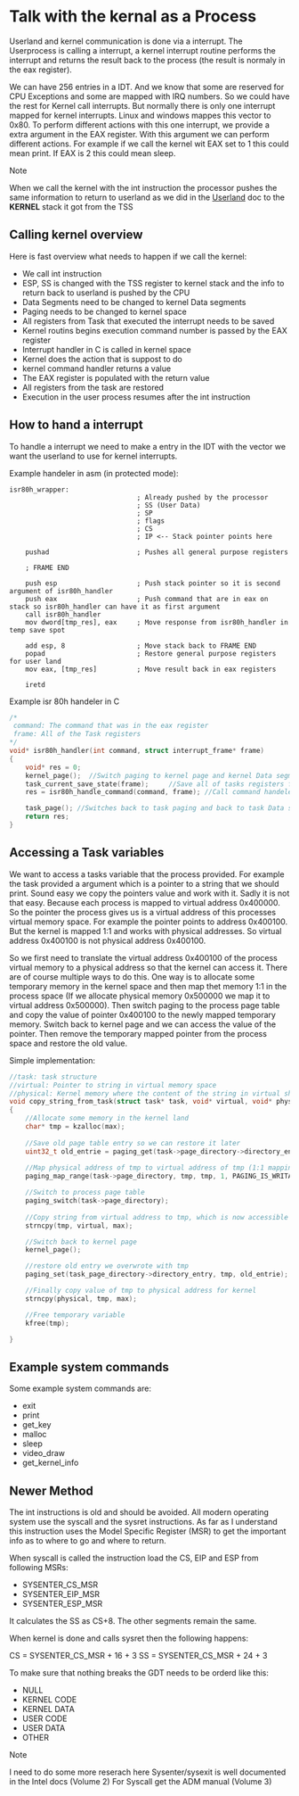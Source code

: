 # Talk with the kernal as a Process
Userland and kernel communication is done via a interrupt. The Userprocess is calling a interrupt, a kernel interrupt routine performs the interrupt and returns the result back to the process (the result is normaly in the eax register).


We can have 256 entries in a IDT. And we know that some are reserved for CPU Exceptions and some are mapped with IRQ numbers. So we could have the rest for Kernel call interrupts. But normally there is only one interrupt mapped for kernel interrupts. Linux and windows mappes this vector to 0x80. To perform different actions with this one interrupt, we provide a extra argument in the EAX register. With this argument we can perform different actions. For example if we call the kernel wit EAX set to 1 this could mean print. If EAX is 2 this could mean sleep.


>[!NOTE]
>When we call the kernel with the int instruction the processor pushes the same information to return to userland as we did in the [Userland](Userland.md) doc to the **KERNEL** stack it got from the TSS

## Calling kernel overview
Here is fast overview what needs to happen if we call the kernel:
- We call int instruction
- ESP, SS is changed with the TSS register to kernel stack and the info to return back to userland is pushed by the CPU
- Data Segments need to be changed to kernel Data segments
- Paging needs to be changed to kernel space
- All registers from Task that executed the interrupt needs to be saved
- Kernel routins begins execution command number is passed by the EAX register
- Interrupt handler in C is called in kernel space
- Kernel does the action that is suppost to do
- kernel command handler returns a value
- The EAX register is populated with the return value
- All registers from the task are restored
- Execution in the user process resumes after the int instruction

## How to hand a interrupt
To handle a interrupt we need to make a entry in the IDT with the vector we want the userland to use for kernel interrupts.

Example handeler in asm (in protected mode):
``` assembly
isr80h_wrapper:
                                ; Already pushed by the processor
                                ; SS (User Data)
                                ; SP
                                ; flags
                                ; CS
                                ; IP <-- Stack pointer points here

    pushad                      ; Pushes all general purpose registers

    ; FRAME END

    push esp                    ; Push stack pointer so it is second argument of isr80h_handler
    push eax                    ; Push command that are in eax on stack so isr80h_handler can have it as first argument
    call isr80h_handler
    mov dword[tmp_res], eax     ; Move response from isr80h_handler in temp save spot

    add esp, 8                  ; Move stack back to FRAME END
    popad                       ; Restore general purpose registers for user land
    mov eax, [tmp_res]          ; Move result back in eax registers

    iretd
```

Example isr 80h handeler in C
``` c
/*
 command: The command that was in the eax register
 frame: All of the Task registers
*/
void* isr80h_handler(int command, struct interrupt_frame* frame)
{
    void* res = 0;
    kernel_page();	//Switch paging to kernel page and kernel Data segments (ES,GS,FS and DS NOT SS and CS is done by int, TSS and IDT table)
    task_current_save_state(frame);     //Save all of tasks registers for multi-tasking purposes
    res = isr80h_handle_command(command, frame); //Call command handeler

    task_page(); //Switches back to task paging and back to task Data segments (ES,GS,FS and DS NOT SS, it is done by iret instruction)
    return res;
}

```
## Accessing a Task variables
We want to access a tasks variable that the process provided. For example the task provided a argument which is a pointer to a string that we should print. Sound easy we copy the pointers value and work with it. Sadly it is not that easy. Because each process is mapped to virtual address 0x400000. So the pointer the process gives us is a virtual address of this processes virtual memory space. For example the pointer points to address 0x400100. But the kernel is mapped 1:1 and works with physical addresses. So virtual address 0x400100 is not physical address 0x400100.


So we first need to translate the virtual address 0x400100 of the process virtual memory to a physical address so that the kernel can access it. There are of course multiple ways to do this. One way is to allocate some temporary memory in the kernel space and then map thet memory 1:1 in the process space (If we allocate physical memory 0x500000 we map it to virtual address 0x500000). Then switch paging to the process page table and copy the value of pointer 0x400100 to the newly mapped temporary memory. 
Switch back to kernel page and we can access the value of the pointer. Then remove the temporary mapped pointer from the process space and restore the old value.


Simple implementation:
``` c
//task: task structure
//virtual: Pointer to string in virtual memory space
//physical: Kernel memory where the content of the string in virtual should end up in
void copy_string_from_task(struct task* task, void* virtual, void* physical, int max)
{
    //Allocate some memory in the kernel land
    char* tmp = kzalloc(max);
    
    //Save old page table entry so we can restore it later
    uint32_t old_entrie = paging_get(task->page_directory->directory_entry, tmp);
    
    //Map physical address of tmp to virtual address of tmp (1:1 mapping)
    paging_map_range(task->page_directory, tmp, tmp, 1, PAGING_IS_WRITABLE | PAGING_IS_PRESENT | PAGING_ACCESS_FROM_ALL);

    //Switch to process page table
    paging_switch(task->page_directory);
    
    //Copy string from virtual address to tmp, which is now accessible by the process
    strncpy(tmp, virtual, max);

    //Switch back to kernel page
    kernel_page();

    //restore old entry we overwrote with tmp
    paging_set(task_page_directory->directory_entry, tmp, old_entrie);

    //Finally copy value of tmp to physical address for kernel
    strncpy(physical, tmp, max);

    //Free temporary variable
    kfree(tmp);

}
``` 

## Example system commands
Some example system commands are:
- exit
- print
- get_key
- malloc
- sleep
- video_draw
- get_kernel_info

## Newer Method
The int instructions is old and should be avoided. All modern operating system use the syscall and the sysret instructions. As far as I understand this instruction uses the Model Specific Register (MSR) to get the important info as to where to go and where to return.


When syscall is called the instruction load the CS, EIP and ESP from following MSRs:
- SYSENTER_CS_MSR
- SYSENTER_EIP_MSR
- SYSENTER_ESP_MSR

It calculates the SS as CS+8. The other segments remain the same.


When kernel is done and calls sysret then the following happens:

CS = SYSENTER_CS_MSR + 16 + 3
SS = SYSENTER_CS_MSR + 24 + 3


To make sure that nothing breaks the GDT needs to be orderd like this:
- NULL
- KERNEL CODE
- KERNEL DATA
- USER CODE
- USER DATA
- OTHER


>[!NOTE]
> I need to do some more reserach here
> Sysenter/sysexit is well documented in the Intel docs (Volume 2)
> For Syscall get the ADM manual (Volume 3)